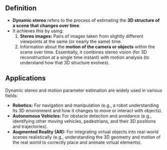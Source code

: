 ## Definition
*   **Dynamic stereo** refers to the process of estimating the **3D structure of a scene that changes over time**.
*   It achieves this by using:
    1.  **Stereo images:** Pairs of images taken from slightly different viewpoints at the same (or nearly the same) time.
    2.  Information about the **motion of the camera or objects** within the scene over time.
Essentially, it combines stereo vision (for 3D reconstruction at a single time instant) with motion analysis (to understand how that 3D structure evolves).
## Applications
Dynamic stereo and motion parameter estimation are widely used in various fields:
* **Robotics:** For navigation and manipulation (e.g., a robot understanding its 3D environment and how it changes to move or interact with objects).
* **Autonomous Vehicles:** For obstacle detection and avoidance (e.g., identifying other moving vehicles, pedestrians, and their 3D positions and trajectories).
* **Augmented Reality (AR):** For integrating virtual objects into real-world scenes realistically (e.g., understanding the 3D geometry and motion of the real world to correctly place and animate virtual elements).